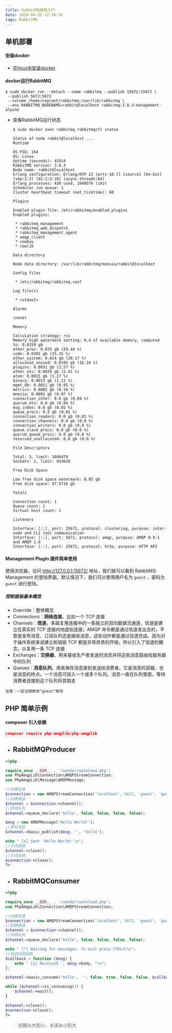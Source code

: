 ```yaml
---
title: RabbitMQ极简入门
date: 2020-04-25 12:34:34
tags: RabbitMQ
---
```


## 单机部署

#### 安装docker
 - [在linux中安装docker](https://loouss.gitee.io/2018/06/05/%E5%9C%A8linux%E4%B8%AD%E5%AE%89%E8%A3%85docker/)

#### docker运行RabbitMQ
```shell
$ sudo docker run --detach --name rabbitmq --publish 15672:15672 \
 --publish 5672:5672 
 --volume /home/vagrant/rabbitmq:/var/lib/rabbitmq \ 
 --env RABBITMQ_NODENAME=rabbit@localhost rabbitmq:3.8.3-management-alpine
```

- 查看RabbitMQ运行状态

  ```shell
  $ sudo docker exec rabbitmq rabbitmqctl status
  
  Status of node rabbit@localhost ...
  Runtime
  
  OS PID: 164
  OS: Linux
  Uptime (seconds): 41914
  RabbitMQ version: 3.8.3
  Node name: rabbit@localhost
  Erlang configuration: Erlang/OTP 22 [erts-10.7] [source] [64-bit] [smp:2:2] [ds:2:2:10] [async-threads:64]
  Erlang processes: 438 used, 1048576 limit
  Scheduler run queue: 1
  Cluster heartbeat timeout (net_ticktime): 60
  
  Plugins
  
  Enabled plugin file: /etc/rabbitmq/enabled_plugins
  Enabled plugins:
  
   * rabbitmq_management
   * rabbitmq_web_dispatch
   * rabbitmq_management_agent
   * amqp_client
   * cowboy
   * cowlib
  
  Data directory
  
  Node data directory: /var/lib/rabbitmq/mnesia/rabbit@localhost
  
  Config files
  
   * /etc/rabbitmq/rabbitmq.conf
  
  Log file(s)
  
   * <stdout>
  
  Alarms
  
  (none)
  
  Memory
  
  Calculation strategy: rss
  Memory high watermark setting: 0.4 of available memory, computed to: 0.8359 gb
  other_proc: 0.035 gb (29.44 %)
  code: 0.0302 gb (25.35 %)
  other_system: 0.024 gb (20.17 %)
  allocated_unused: 0.0195 gb (16.34 %)
  plugins: 0.0031 gb (2.57 %)
  other_ets: 0.0029 gb (2.41 %)
  atom: 0.0015 gb (1.27 %)
  binary: 0.0013 gb (1.11 %)
  mgmt_db: 0.0011 gb (0.95 %)
  metrics: 0.0002 gb (0.18 %)
  mnesia: 0.0001 gb (0.07 %)
  connection_other: 0.0 gb (0.04 %)
  quorum_ets: 0.0 gb (0.04 %)
  msg_index: 0.0 gb (0.02 %)
  queue_procs: 0.0 gb (0.01 %)
  connection_readers: 0.0 gb (0.01 %)
  connection_channels: 0.0 gb (0.0 %)
  connection_writers: 0.0 gb (0.0 %)
  queue_slave_procs: 0.0 gb (0.0 %)
  quorum_queue_procs: 0.0 gb (0.0 %)
  reserved_unallocated: 0.0 gb (0.0 %)
  
  File Descriptors
  
  Total: 3, limit: 1048479
  Sockets: 1, limit: 943629
  
  Free Disk Space
  
  Low free disk space watermark: 0.05 gb
  Free disk space: 47.9716 gb
  
  Totals
  
  Connection count: 1
  Queue count: 1
  Virtual host count: 1
  
  Listeners
  
  Interface: [::], port: 25672, protocol: clustering, purpose: inter-node and CLI tool communication
  Interface: [::], port: 5672, protocol: amqp, purpose: AMQP 0-9-1 and AMQP 1.0
  Interface: [::], port: 15672, protocol: http, purpose: HTTP API
  
  ```

#### Management Plugin 插件简单使用

使用浏览器，访问 http://127.0.0.1:15672/ 地址，我们就可以看到 RabbitMQ Management 的登陆界面。默认情况下，我们可以使用用户名为 `guest` ，密码为 `guest` 进行登陆。

##### 控制面板基本概念

- Override：整体概览
- Connections：**网络连接**，比如一个 TCP 连接
- Channels：**信道**，多路复用连接中的一条独立的双向数据流通道，信道是建立在真实的 TCP 连接内地虚拟连接，AMQP 命令都是通过信道发出去的，不管是发布消息、订阅队列还是接收消息，这些动作都是通过信道完成。因为对于操作系统来说建立和销毁 TCP 都是非常昂贵的开销，所以引入了信道的概念，以复用一条 TCP 连接
- Exchanges：**交换器**，用来接收生产者发送的消息并将这些消息路由给服务器中的队列
- Queues：**消息队列**，用来保存消息直到发送给消费者。它是消息的容器，也是消息的终点。一个消息可投入一个或多个队列。消息一直在队列里面，等待消费者连接到这个队列将其取走

~~~
注意：一定记得修改"guest"账号
~~~

## PHP 简单示例

#### composer 引入依赖

~~~json
composer require php-amqplib/php-amqplib
~~~

- ## RabbitMQProducer

~~~php
<?php

require_once __DIR__ . '/vendor/autoload.php';
use PhpAmqpLib\Connection\AMQPStreamConnection;
use PhpAmqpLib\Message\AMQPMessage;

//创建连接
$connection = new AMQPStreamConnection('localhost', 5672, 'guest', 'guest');
//创建通道
$channel = $connection->channel();
//声明队列
$channel->queue_declare('hello', false, false, false, false);

$msg = new AMQPMessage('Hello World!');
//发布消息
$channel->basic_publish($msg, '', 'hello');

echo " [x] Sent 'Hello World!'\n";
//关闭通道
$channel->close();
//关闭连接
$connection->close();
?>
~~~


- ## RabbitMQConsumer

~~~php
<?php

require_once __DIR__ . '/vendor/autoload.php';
use PhpAmqpLib\Connection\AMQPStreamConnection;

//创建连接
$connection = new AMQPStreamConnection('localhost', 5672, 'guest', 'guest');
//创建通道
$channel = $connection->channel();
//声明队列
$channel->queue_declare('hello', false, false, false, false);

echo " [*] Waiting for messages. To exit press CTRL+C\n";
//消息回调函数
$callback = function ($msg) {
    echo ' [x] Received ', $msg->body, "\n";
};

$channel->basic_consume('hello', '', false, true, false, false, $callback);

while ($channel->is_consuming()) {
    $channel->wait();
}

$channel->close();
$connection->close();
?>
~~~

> 创建从大到小，关闭从小到大

